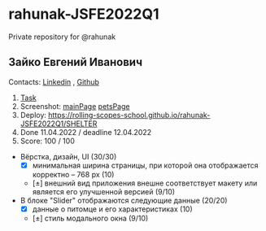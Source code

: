 
# rahunak-JSFE2022Q1
Private repository for @rahunak

## Зайко Евгений Иванович
Contacts: [Linkedin](https://www.linkedin.com/in/rahunak/) , [Github](https://github.com/rahunak)


1. [Task](https://github.com/rolling-scopes-school/tasks/blob/master/stage1/stream1/shelter/README.md#%D0%BD%D0%B5%D0%B4%D0%B5%D0%BB%D1%8F-1)
2. Screenshot:
   [mainPage]()
   [petsPage]()
3. Deploy: https://rolling-scopes-school.github.io/rahunak-JSFE2022Q1/SHELTER
4. Done 11.04.2022 / deadline 12.04.2022
5. Score: 100 / 100
- Вёрстка, дизайн, UI (30/30)
  - [x] минимальная ширина страницы, при которой она отображается корректно – 768 рх (10)
  - [±] внешний вид приложения внешне соответствует макету или является его улучшенной версией (9/10)   
- В блоке "Slider" отображаются следующие данные (20/20)
  - [x] данные о питомце и его характеристиках (10)
  - [±] стиль модального окна (9/10) 


